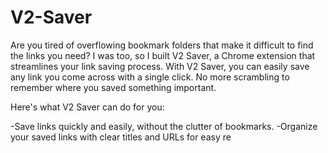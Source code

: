 # V2-Saver

Are you tired of overflowing bookmark folders that make it difficult to find the links you need? I was too, so I built V2 Saver, a Chrome extension that streamlines your link saving process.
With V2 Saver, you can easily save any link you come across with a single click. No more scrambling to remember where you saved something important.

Here's what V2 Saver can do for you:

-Save links quickly and easily, without the clutter of bookmarks.
-Organize your saved links with clear titles and URLs for easy re

